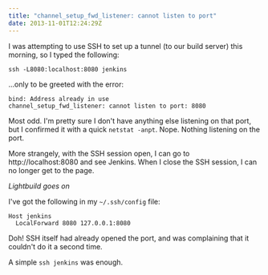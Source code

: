 ```yaml
---
title: "channel_setup_fwd_listener: cannot listen to port"
date: 2013-11-01T12:24:29Z
---
```

I was attempting to use SSH to set up a tunnel (to our build server) this morning,
so I typed the following:

    ssh -L8080:localhost:8080 jenkins

...only to be greeted with the error:

    bind: Address already in use
    channel_setup_fwd_listener: cannot listen to port: 8080

Most odd. I'm pretty sure I don't have anything else listening on that port, but
I confirmed it with a quick `netstat -anpt`. Nope. Nothing listening on the port.

More strangely, with the SSH session open, I can go to http://localhost:8080 and
see Jenkins. When I close the SSH session, I can no longer get to the page.

*Lightbuild goes on*

I've got the following in my `~/.ssh/config` file:

    Host jenkins
      LocalForward 8080 127.0.0.1:8080
  
Doh! SSH itself had already opened the port, and was complaining that it couldn't
do it a second time.

A simple `ssh jenkins` was enough.

